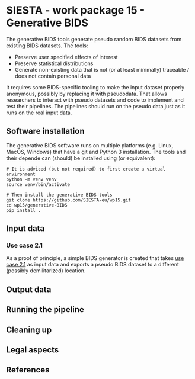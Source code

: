 # SIESTA - work package 15 - Generative BIDS

The generative BIDS tools generate pseudo random BIDS datasets from existing BIDS datasets. The tools:

- Preserve user specified effects of interest
- Preserve statistical distributions
- Generate non-existing data that is not (or at least minimally) traceable / does not contain personal data

It requires some BIDS-specific tooling to make the input dataset properly anonymous, possibly by replacing it with pseudodata. That allows researchers to interact with pseudo datasets and code to implement and test their pipelines. The pipelines should run on the pseudo data just as it runs on the real input data.

## Software installation

The generative BIDS software runs on multiple platforms (e.g. Linux, MacOS, Windows) that have a git and Python 3 installation. The tools and their depende can (should) be installed using (or equivalent):

```console
# It is adviced (but not required) to first create a virtual environment
python -m venv venv
source venv/bin/activate

# Then install the generative BIDS tools
git clone https://github.com/SIESTA-eu/wp15.git
cd wp15/generative-BIDS
pip install .
```

## Input data

### Use case 2.1

As a proof of principle, a simple BIDS generator is created that takes [use case 2.1](https://github.com/SIESTA-eu/wp15/blob/main/usecase-2.1/README.md) as input data and exports a pseudo BIDS dataset to a different (possibly demilitarized) location.

## Output data

## Running the pipeline

## Cleaning up

## Legal aspects

## References
